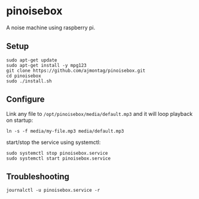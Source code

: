 # pinoisebox
A noise machine using raspberry pi.

## Setup 
```
sudo apt-get update
sudo apt-get install -y mpg123
git clone https://github.com/ajmontag/pinoisebox.git
cd pinoisebox
sudo ./install.sh
```

## Configure
Link any file to `/opt/pinoisebox/media/default.mp3` and it will loop playback on startup:
```
ln -s -f media/my-file.mp3 media/default.mp3
```

start/stop the service using systemctl:
```
sudo systemctl stop pinoisebox.service
sudo systemctl start pinoisebox.service
```

## Troubleshooting

```
journalctl -u pinoisebox.service -r
```
